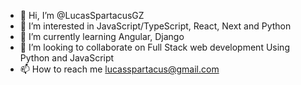 - 👋 Hi, I’m @LucasSpartacusGZ
- 👀 I’m interested in JavaScript/TypeScript, React, Next and Python
- 🌱 I’m currently learning Angular, Django
- 💞️ I’m looking to collaborate on Full Stack web development Using  Python and JavaScript
- 📫 How to reach me lucasspartacus@gmail.com
<!---
LucasSpartacusGZ/LucasSpartacusGZ is a ✨ special ✨ repository because its `README.md` (this file) appears on your GitHub profile.
You can click the Preview link to take a look at your changes.
--->
